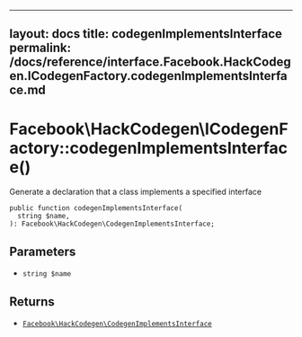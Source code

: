 
***

layout: docs
title: codegenImplementsInterface
permalink: /docs/reference/interface.Facebook.HackCodegen.ICodegenFactory.codegenImplementsInterface.md
---







# Facebook\\HackCodegen\\ICodegenFactory::codegenImplementsInterface()




Generate a declaration that a class implements a specified interface




``` Hack
public function codegenImplementsInterface(
  string $name,
): Facebook\HackCodegen\CodegenImplementsInterface;
```




## Parameters




* ` string $name `




## Returns




- [` Facebook\HackCodegen\CodegenImplementsInterface `](<class.Facebook.HackCodegen.CodegenImplementsInterface.md>)